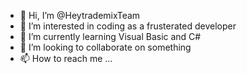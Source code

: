 - 👋 Hi, I’m @HeytrademixTeam
- 👀 I’m interested in coding as a frusterated developer
- 🌱 I’m currently learning Visual Basic and C#
- 💞️ I’m looking to collaborate on something
- 📫 How to reach me ...

<!---
HeytrademixTeam/HeytrademixTeam is a ✨ special ✨ repository because its `README.md` (this file) appears on your GitHub profile.
You can click the Preview link to take a look at your changes.
--->
